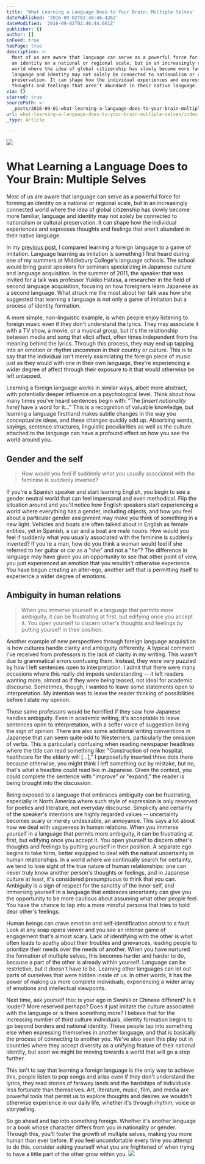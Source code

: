 ```yaml
---
title: 'What Learning a Language Does to Your Brain: Multiple Selves'
datePublished: '2016-09-02T02:46:46.426Z'
dateModified: '2016-09-02T02:46:44.661Z'
publisher: {}
author: []
inFeed: true
hasPage: true
description: >-
  Most of us are aware that language can serve as a powerful force for forming
  an identity on a national or regional scale, but in an increasingly connected
  world where the idea of global citizenship has slowly become more familiar,
  language and identity may not solely be connected to nationalism or cultural
  preservation. It can shape how the individual experiences and expresses
  thoughts and feelings that aren’t abundant in their native language.
via: {}
starred: true
sourcePath: >-
  _posts/2016-09-01-what-learning-a-language-does-to-your-brain-multiple-selves.md
url: what-learning-a-language-does-to-your-brain-multiple-selves/index.html
_type: Article

---
```

![](https://the-grid-user-content.s3-us-west-2.amazonaws.com/bb30b470-d3c0-4eaa-b06e-e6e04ba13cad.gif)

# What Learning a Language Does to Your Brain: Multiple Selves

Most of us are aware that language can serve as a powerful force for forming an identity on a national or regional scale, but in an increasingly connected world where the idea of global citizenship has slowly become more familiar, language and identity may not solely be connected to nationalism or cultural preservation. It can shape how the individual experiences and expresses thoughts and feelings that aren't abundant in their native language.

In my [previous post][0], I compared learning a foreign language to a game of imitation. Language learning as imitation is something I first heard during one of my summers at Middlebury College's language schools. The school would bring guest speakers for seminars specializing in Japanese culture and language acquisition. In the summer of 2011, the speaker that was invited for a talk was professor Yukiko Hatasa, a researcher in the field of second language acquisition, focusing on how foreigners learn Japanese as a second language. What struck me the most about her talk was how she suggested that learning a language is not only a game of imitation but a process of identity formation.

A more simple, non-linguistic example, is when people enjoy listening to foreign music even if they don't understand the lyrics. They may associate it with a TV show, a movie, or a musical group, but it's the relationship between media and song that elicit affect, often times independent from the meaning behind the lyrics. Through this process, they may end up tapping into an emotion or rhythm uncommon in their country or culture. This is to say that the individual isn't merely assimilating the foreign piece of music just as they would with one in their own language, they're experiencing a wider degree of affect through their exposure to it that would otherwise be left untapped.

Learning a foreign language works in similar ways, albeit more abstract, with potentially deeper influence on a psychological level. Think about how many times you've heard sentences begin with: "The _\[insert nationality here\]_ have a word for it..." This is a recognition of valuable knowledge, but learning a language firsthand makes subtle changes in the way you conceptualize ideas, and these changes quickly add up. Absorbing words, sayings, sentence structures, linguistic peculiarities as well as the culture attached to the language can have a profound effect on how you see the world around you.

## Gender and the self

> How would you feel if suddenly what you usually associated with the feminine is suddenly inverted?

If you're a Spanish speaker and start learning English, you begin to see a gender neutral world that can feel impersonal and even methodical. Flip the situation around and you'll notice how English speakers start experiencing a world where everything has a gender, including objects, and how you feel about a particular gender assignment may make you think of something in a new light. Vehicles and boats are often talked about in English as female entities, yet in Spanish, a car and a boat are male nouns. How would you feel if suddenly what you usually associated with the feminine is suddenly inverted? If you're a man, how do you think a woman would feel if she referred to her guitar or car as a "she" and not a "he"? The difference in language may have given you an opportunity to see that other point of view, you just experienced an emotion that you wouldn't otherwise experience. You have begun creating an alter-ego, another self that is permitting itself to experience a wider degree of emotions.

## Ambiguity in human relations

> When you immerse yourself in a language that permits more ambiguity, it can be frustrating at first, but edifying once you accept it. You open yourself to discern other's thoughts and feelings by putting yourself in their position.

Another example of new perspectives through foreign language acquisition is how cultures handle clarity and ambiguity differently. A typical comment I've received from professors is the lack of clarity in my writing. This wasn't due to grammatical errors confusing them. Instead, they were very puzzled by how I left sentences open to interpretation. I admit that there were many occasions where this really did impede understanding -- it left readers wanting more, almost as if they were being teased, not ideal for academic discourse. Sometimes, though, I wanted to leave some statements open to interpretation. My intention was to leave the reader thinking of possibilities before I state my opinion.

Those same professors would be horrified if they saw how Japanese handles ambiguity. Even in academic writing, it's acceptable to leave sentences open to interpretation, with a softer voice of suggestion being the sign of opinion. There are also some additional writing conventions in Japanese that can seem quite odd to Westerners, particularly the omission of verbs. This is particularly confusing when reading newspaper headlines where the title can read something like: "Construction of new hospital, healthcare for the elderly will \[...\]," I purposefully inserted three dots there because otherwise, you might think I left something out by mistake, but no, that's what a headline could read like in Japanese. Given the context, you could complete the sentence with "improve" or "expand," the reader is being brought into the discussion.

Being exposed to a language that embraces ambiguity can be frustrating, especially in North America where such style of expression is only reserved for poetics and literature, not everyday discourse. Simplicity and certainty of the speaker's intentions are highly regarded values -- uncertainty becomes scary or merely undesirable, an annoyance. This says a lot about how we deal with vagueness in human relations. When you immerse yourself in a language that permits more ambiguity, it can be frustrating at first, but edifying once you accept it. You open yourself to discern other's thoughts and feelings by putting yourself in their position. A separate ego begins to take form, better equipped to deal with the natural uncertainty in human relationships. In a world where we continually search for certainty, we tend to lose sight of the true nature of human relationships: one can never truly know another person's thoughts or feelings, and in Japanese culture at least, it's considered presumptuous to think that you can. Ambiguity is a sign of respect for the sanctity of the inner self, and immersing yourself in a language that embraces uncertainty can give you the opportunity to be more cautious about assuming what other people feel. You have the chance to tap into a more mindful persona that tries to hold dear other's feelings.

Human beings can crave emotion and self-identification almost to a fault. Look at any soap opera viewer and you see an intense game of engagement that's almost scary. Lack of identifying with the other is what often leads to apathy about their troubles and grievances, leading people to prioritize their needs over the needs of another. When you have nurtured the formation of multiple selves, this becomes harder and harder to do, because a part of the other is already within yourself. Language can be restrictive, but it doesn't have to be. Learning other languages can let out parts of ourselves that were hidden inside of us. In other words, it has the power of making us more complete individuals, experiencing a wider array of emotions and intellectual viewpoints.

Next time, ask yourself this: is your ego in Swahili or Chinese different? Is it louder? More reserved perhaps? Does it just imitate the culture associated with the language or is there something more? I believe that for the increasing number of third culture individuals, identity formation begins to go beyond borders and national identity. These people tap into something else when expressing themselves in another language, and that is basically the process of connecting to another you. We've also seen this play out in countries where they accept diversity as a unifying feature of their national identity, but soon we might be moving towards a world that will go a step further.

This isn't to say that learning a foreign language is the only way to achieve this, people listen to pop songs and arias even if they don't understand the lyrics, they read stories of faraway lands and the hardships of individuals less fortunate than themselves. Art, literature, music, film, and media are powerful tools that permit us to explore thoughts and desires we wouldn't otherwise experience in our daily life, whether it's through rhythm, voice or storytelling.

So go ahead and tap into something foreign. Whether it's another language or a book whose character differs from you in nationality or gender. Through this, you'll foster the growth of multiple selves, making you more human than ever before. If you feel uncomfortable every time you attempt to do this, consider asking yourself what you are frightened of when trying to have a little part of the other grow within you.
![](https://the-grid-user-content.s3-us-west-2.amazonaws.com/aa1d3a2b-3f4c-4243-a831-eaeeb847b206.gif)

[0]: http://question-modernity.com/surviving-grad-school-when-english-isnt-your-first-language/